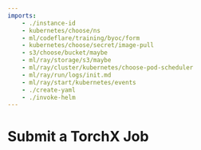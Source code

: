 ```yaml
---
imports:
    - ./instance-id
    - kubernetes/choose/ns
    - ml/codeflare/training/byoc/form
    - kubernetes/choose/secret/image-pull
    - s3/choose/bucket/maybe
    - ml/ray/storage/s3/maybe
    - ml/ray/cluster/kubernetes/choose-pod-scheduler
    - ml/ray/run/logs/init.md
    - ml/ray/start/kubernetes/events
    - ./create-yaml
    - ./invoke-helm
---
```


# Submit a TorchX Job
